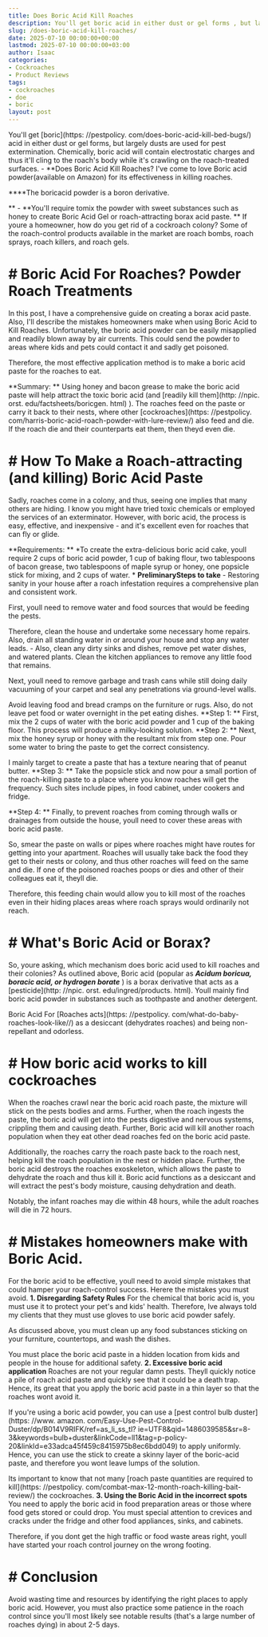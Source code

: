 ```yaml
---
title: Does Boric Acid Kill Roaches
description: You'll get boric acid in either dust or gel forms , but largely dusts are used for pest extermination. Chemically, boric acid will contain electrostatic...
slug: /does-boric-acid-kill-roaches/
date: 2025-07-10 00:00:00+00:00
lastmod: 2025-07-10 00:00:00+03:00
author: Isaac
categories:
- Cockroaches
- Product Reviews
tags:
- cockroaches
- doe
- boric
layout: post
---
```


You'll get [boric](https: //pestpolicy. com/does-boric-acid-kill-bed-bugs/) acid in either dust or gel forms, but largely dusts are used for pest extermination. Chemically, boric acid will contain electrostatic charges and thus it'll cling to the roach's body while it's crawling on the roach-treated surfaces. - **Does Boric Acid Kill Roaches? I've come to love Boric acid powder(available on Amazon) for its effectiveness in killing roaches.

****The boricacid powder is a boron derivative.

** - **You'll require tomix the powder with sweet substances such as honey to create Boric Acid Gel or roach-attracting borax acid paste. ** If youre a homeowner, how do you get rid of a cockroach colony? Some of the roach-control products available in the market are roach bombs, roach sprays, roach killers, and roach gels.

# # Boric Acid For Roaches? Powder Roach Treatments

In this post, I have a comprehensive guide on creating a borax acid paste. Also, I'll describe the mistakes homeowners make when using Boric Acid to Kill Roaches. Unfortunately, the boric acid powder can be easily misapplied and readily blown away by air currents. This could send the powder to areas where kids and pets could contact it and sadly get poisoned.

Therefore, the most effective application method is to make a boric acid paste for the roaches to eat.

**Summary: ** Using honey and bacon grease to make the boric acid paste will help attract the toxic boric acid (and [readily kill them](http: //npic. orst. edu/factsheets/boricgen. html) ). The roaches feed on the paste or carry it back to their nests, where other [cockroaches](https: //pestpolicy. com/harris-boric-acid-roach-powder-with-lure-review/) also feed and die. If the roach die and their counterparts eat them, then theyd even die.

# # How To Make a Roach-attracting (and killing) Boric Acid Paste

Sadly, roaches come in a colony, and thus, seeing one implies that many others are hiding. I know you might have tried toxic chemicals or employed the services of an exterminator. However, with boric acid, the process is easy, effective, and inexpensive - and it's excellent even for roaches that can fly or glide.

**Requirements: ** *To create the extra-delicious boric acid cake, youll require 2 cups of boric acid powder, 1 cup of baking flour, two tablespoons of bacon grease, two tablespoons of maple syrup or honey, one popsicle stick for mixing, and 2 cups of water. * **PreliminarySteps to take** - Restoring sanity in your house after a roach infestation requires a comprehensive plan and consistent work.

First, youll need to remove water and food sources that would be feeding the pests.

Therefore, clean the house and undertake some necessary home repairs. Also, drain all standing water in or around your house and stop any water leads. - Also, clean any dirty sinks and dishes, remove pet water dishes, and watered plants. Clean the kitchen appliances to remove any little food that remains.

Next, youll need to remove garbage and trash cans while still doing daily vacuuming of your carpet and seal any penetrations via ground-level walls.

Avoid leaving food and bread cramps on the furniture or rugs. Also, do not leave pet food or water overnight in the pet eating dishes. **Step 1: ** First, mix the 2 cups of water with the boric acid powder and 1 cup of the baking floor. This process will produce a milky-looking solution. **Step 2: ** Next, mix the honey syrup or honey with the resultant mix from step one. Pour some water to bring the paste to get the correct consistency.

I mainly target to create a paste that has a texture nearing that of peanut butter. **Step 3: ** Take the popsicle stick and now pour a small portion of the roach-killing paste to a place where you know roaches will get the frequency. Such sites include pipes, in food cabinet, under cookers and fridge.

**Step 4: ** Finally, to prevent roaches from coming through walls or drainages from outside the house, youll need to cover these areas with boric acid paste.

So, smear the paste on walls or pipes where roaches might have routes for getting into your apartment. Roaches will usually take back the food they get to their nests or colony, and thus other roaches will feed on the same and die. If one of the poisoned roaches poops or dies and other of their colleagues eat it, theyll die.

Therefore, this feeding chain would allow you to kill most of the roaches even in their hiding places areas where roach sprays would ordinarily not reach.

# # What's Boric Acid or Borax?

So, youre asking, which mechanism does boric acid used to kill roaches and their colonies? As outlined above, Boric acid (popular as ***Acidum boricua, boracic acid, or hydrogen borate*** ) is a borax derivative that acts as a [pesticide](http: //npic. orst. edu/ingred/products. html). Youll mainly find boric acid powder in substances such as toothpaste and another detergent.

Boric Acid For [Roaches acts](https: //pestpolicy. com/what-do-baby-roaches-look-like//) as a desiccant (dehydrates roaches) and being non-repellant and odorless.

# # How boric acid works to kill cockroaches

When the roaches crawl near the boric acid roach paste, the mixture will stick on the pests bodies and arms. Further, when the roach ingests the paste, the boric acid will get into the pests digestive and nervous systems, crippling them and causing death. Further, Boric acid will kill another roach population when they eat other dead roaches fed on the boric acid paste.

Additionally, the roaches carry the roach paste back to the roach nest, helping kill the roach population in the nest or hidden place. Further, the boric acid destroys the roaches exoskeleton, which allows the paste to dehydrate the roach and thus kill it. Boric acid functions as a desiccant and will extract the pest's body moisture, causing dehydration and death.

Notably, the infant roaches may die within 48 hours, while the adult roaches will die in 72 hours.

# # Mistakes homeowners make with Boric Acid.

For the boric acid to be effective, youll need to avoid simple mistakes that could hamper your roach-control success. Herere the mistakes you must avoid. **1. Disregarding Safety Rules** For the chemical that boric acid is, you must use it to protect your pet's and kids' health. Therefore, Ive always told my clients that they must use gloves to use boric acid powder safely.

As discussed above, you must clean up any food substances sticking on your furniture, countertops, and wash the dishes.

You must place the boric acid paste in a hidden location from kids and people in the house for additional safety. **2. Excessive boric acid application** Roaches are not your regular damn pests. Theyll quickly notice a pile of roach acid paste and quickly see that it could be a death trap. Hence, its great that you apply the boric acid paste in a thin layer so that the roaches wont avoid it.

If you're using a boric acid powder, you can use a [pest control bulb duster](https: //www. amazon. com/Easy-Use-Pest-Control-Duster/dp/B014V9RIFK/ref=as_li_ss_tl? ie=UTF8&qid=1486039585&sr=8-3&keywords=bulb+duster&linkCode=ll1&tag=p-policy-20&linkId=e33adca45f459c8415975b8ec6bdd049) to apply uniformly. Hence, you can use the stick to create a skinny layer of the boric-acid paste, and therefore you wont leave lumps of the solution.

Its important to know that not many [roach paste quantities are required to kill](https: //pestpolicy. com/combat-max-12-month-roach-killing-bait-review/) the cockroaches. **3. Using the Boric Acid in the incorrect spots** You need to apply the boric acid in food preparation areas or those where food gets stored or could drop. You must special attention to crevices and cracks under the fridge and other food appliances, sinks, and cabinets.

Therefore, if you dont get the high traffic or food waste areas right, youll have started your roach control journey on the wrong footing.

# # Conclusion

Avoid wasting time and resources by identifying the right places to apply boric acid. However, you must also practice some patience in the roach control since you'll most likely see notable results (that's a large number of roaches dying) in about 2-5 days.
